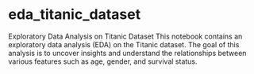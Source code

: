# eda_titanic_dataset
Exploratory Data Analysis on Titanic Dataset This notebook contains an exploratory data analysis (EDA) on the Titanic dataset. The goal of this analysis is to uncover insights and understand the relationships between various features such as age, gender, and survival status.
